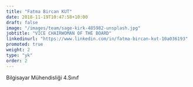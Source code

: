 ```yaml
---
title: "Fatma Bircan KUT"
date: 2018-11-19T10:47:58+10:00
draft: false
image: "/images/team/sage-kirk-485982-unsplash.jpg"
jobtitle: "VICE CHAIRWOMAN OF THE BOARD"
linkedinurl: "https://www.linkedin.com/in/fatma-bircan-kut-10a036193"
promoted: true
weight: 2
type: "yk"
order: 2
---
```


Bilgisayar Mühendisliği 4.Sınıf
